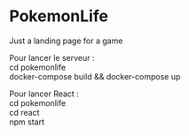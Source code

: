 # PokemonLife
Just a landing page for a game

Pour lancer le serveur : <br/>
cd pokemonlife<br/>
docker-compose build && docker-compose up<br/>

Pour lancer React :<br/>
cd pokemonlife<br/>
cd react<br/>
npm start<br/>
